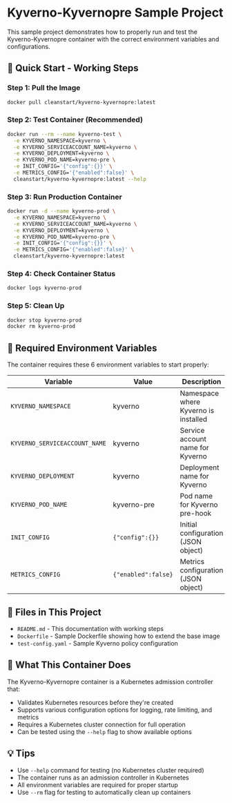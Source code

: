 # Kyverno-Kyvernopre Sample Project

This sample project demonstrates how to properly run and test the Kyverno-Kyvernopre container with the correct environment variables and configurations.

## 🚀 Quick Start - Working Steps

### Step 1: Pull the Image
```bash
docker pull cleanstart/kyverno-kyvernopre:latest
```

### Step 2: Test Container (Recommended)
```bash
docker run --rm --name kyverno-test \
  -e KYVERNO_NAMESPACE=kyverno \
  -e KYVERNO_SERVICEACCOUNT_NAME=kyverno \
  -e KYVERNO_DEPLOYMENT=kyverno \
  -e KYVERNO_POD_NAME=kyverno-pre \
  -e INIT_CONFIG='{"config":{}}' \
  -e METRICS_CONFIG='{"enabled":false}' \
  cleanstart/kyverno-kyvernopre:latest --help
```

### Step 3: Run Production Container
```bash
docker run -d --name kyverno-prod \
  -e KYVERNO_NAMESPACE=kyverno \
  -e KYVERNO_SERVICEACCOUNT_NAME=kyverno \
  -e KYVERNO_DEPLOYMENT=kyverno \
  -e KYVERNO_POD_NAME=kyverno-pre \
  -e INIT_CONFIG='{"config":{}}' \
  -e METRICS_CONFIG='{"enabled":false}' \
  cleanstart/kyverno-kyvernopre:latest
```

### Step 4: Check Container Status
```bash
docker logs kyverno-prod
```

### Step 5: Clean Up
```bash
docker stop kyverno-prod
docker rm kyverno-prod
```

## 🔧 Required Environment Variables

The container requires these 6 environment variables to start properly:

| Variable | Value | Description |
|----------|-------|-------------|
| `KYVERNO_NAMESPACE` | kyverno | Namespace where Kyverno is installed |
| `KYVERNO_SERVICEACCOUNT_NAME` | kyverno | Service account name for Kyverno |
| `KYVERNO_DEPLOYMENT` | kyverno | Deployment name for Kyverno |
| `KYVERNO_POD_NAME` | kyverno-pre | Pod name for Kyverno pre-hook |
| `INIT_CONFIG` | `{"config":{}}` | Initial configuration (JSON object) |
| `METRICS_CONFIG` | `{"enabled":false}` | Metrics configuration (JSON object) |

## 📁 Files in This Project

- `README.md` - This documentation with working steps
- `Dockerfile` - Sample Dockerfile showing how to extend the base image
- `test-config.yaml` - Sample Kyverno policy configuration

## 🎯 What This Container Does

The Kyverno-Kyvernopre container is a Kubernetes admission controller that:
- Validates Kubernetes resources before they're created
- Supports various configuration options for logging, rate limiting, and metrics
- Requires a Kubernetes cluster connection for full operation
- Can be tested using the `--help` flag to show available options

## 💡 Tips

- Use `--help` command for testing (no Kubernetes cluster required)
- The container runs as an admission controller in Kubernetes
- All environment variables are required for proper startup
- Use `--rm` flag for testing to automatically clean up containers
